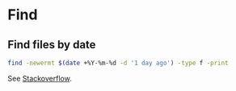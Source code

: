 # Find

## Find files by date

```bash
find -newermt $(date +%Y-%m-%d -d '1 day ago') -type f -print
```

See [Stackoverflow](https://stackoverflow.com/a/18705427).

